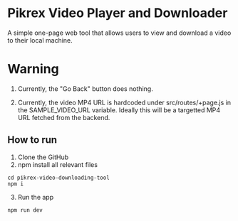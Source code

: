 # Pikrex Video Player and Downloader

A simple one-page web tool that allows users to view and download a video to their local machine.

# Warning

1. Currently, the "Go Back" button does nothing.

2. Currently, the video MP4 URL is hardcoded under src/routes/+page.js in the SAMPLE_VIDEO_URL variable. Ideally this will be a targetted MP4 URL fetched from the backend.

## How to run

1. Clone the GitHub
2. npm install all relevant files

```
cd pikrex-video-downloading-tool
npm i
```

3. Run the app

```
npm run dev
```
